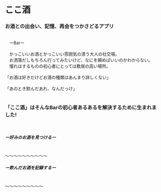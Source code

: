 # ここ酒 

### お酒との出会い、記憶、再会をつかさどるアプリ
 <br />
　ーBarー
 <br />
 <br />
　かっこいいお酒とかっこいい雰囲気の漂う大人の社交場。
 <br />
　お洒落だしもちろん行ってみたいけど、なにを頼めばいいのかわからない。
 <br />
　憧れはするものの初心者にとっては敷居の高い場所。
 <br />
 <br />
   「お酒は好きだけどお酒の種類はあんまり詳しくない」
 <br />
 <br />
   「あのとき飲んだあれ、なんだっけ」
 <br />
 <br />
 
### 「ここ酒」はそんなBarの初心者あるあるを解決するために生まれました!
 <br />
 
##### ー好みのお酒を見つけるー
 <br />
〜〜〜〜〜〜〜〜〜〜
 <br />
 
##### ー飲んだお酒を記録するー
  <br />
 〜〜〜〜〜〜〜〜〜
  <br />





